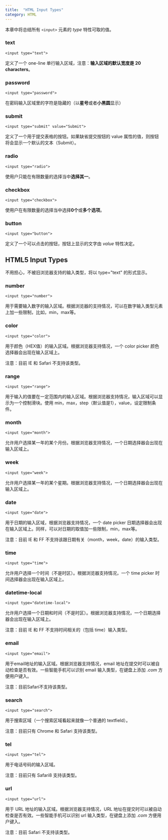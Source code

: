 ```yaml
---
title:  "HTML Input Types"
category: HTML
---
```

本章中将总结所有 `<input>` 元素的 _type_ 特性可取的值。

### text

    <input type="text">

定义了一个 one-line 单行输入区域，注意：**输入区域的默认宽度是 20 characters**。

### password

    <input type="password">

在密码输入区域里的字符是隐藏的（以**星号**或者**小黑圆**显示）

### submit

    <input type="submit" value="Submit">

定义了一个用于提交表格的按钮。如果缺省提交按钮的 value 属性的值，则按钮将会显示一个默认的文本（Submit）。

<!--more-->

### radio

    <input type="radio">

使用户只能在有限数量的选择当中**选择其一**。

### checkbox

    <input type="checkbox">

使用户在有限数量的选择当中选择**0个**或**多个选项**。

### button

    <input type="button">

定义了一个可以点击的按钮，按钮上显示的文字由 _value_ 特性决定。

## HTML5 Input Types

不用担心，不被旧浏览器支持的输入类型，将以 type="text" 的形式显示。

### number

    <input type="number">

用于需要输入数字的输入区域。根据浏览器的支持情况，可以在数字输入类型元素上加一些限制，比如，min，max等。

### color

    <input type="color">

用于颜色（HEX值）的输入区域。根据浏览器支持情况，一个 color picker 颜色选择器会出现在输入区域上。

注意：目前 IE 和 Safari 不支持该类型。

### range

    <input type="range">

用于输入的值要在一定范围内的输入区域。根据浏览器支持情况，输入区域可以显示为一个控制滑块。使用 min，max，step（默认值是1），value，设定限制条件。

### month

    <input type="month">

允许用户选择某一年的某个月份。根据浏览器支持情况，一个日期选择器会出现在输入区域上。

### week

    <input type="week">

允许用户选择某一年的某个星期。根据浏览器支持情况，一个日期选择器会出现在输入区域上。

### date

    <input type="date">

用于日期的输入区域，根据浏览器支持情况，一个 date picker 日期选择器会出现在输入区域上。同样，可以对日期的取值加一些限制，min，max等。

注意：目前 IE 和 FF 不支持该跟日期有关（month，week，date）的输入类型。

### time

    <input type="time">

允许用户选择一个时间（不是时区）。根据浏览器支持情况，一个 time picker 时间选择器会出现在输入区域上。

### datetime-local

    <input type="datetime-local">

允许用户选择一个日期和时间（不是时区）。根据浏览器支持情况，一个日期选择器会出现在输入区域上。

注意：目前 IE 和 FF 不支持时间相关的（包括 time）输入类型。

### email

    <input type="email">

用于email地址的输入区域。根据浏览器支持情况，email 地址在提交时可以被自动检查是否有效。一些智能手机可以识别 email 输入类型，在键盘上添加 _.com_ 方便用户键入。

注意：目前Safari不支持该类型。

### search

    <input type="search">

用于搜索区域（一个搜索区域看起来就像一个普通的 textfield）。

注意：目前只有 Chrome 和 Safari 支持该类型。

### tel

    <input type="tel">

用于电话号码的输入区域。

注意：目前只有 Safari8 支持该类型。

### url

    <input type="url">

用于 URL 地址的输入区域。根据浏览器支持情况，URL 地址在提交时可以被自动检查是否有效。一些智能手机可以识别 url 输入类型，在键盘上添加 _.com_ 方便用户键入。

注意：目前 Safari 不支持该类型。
